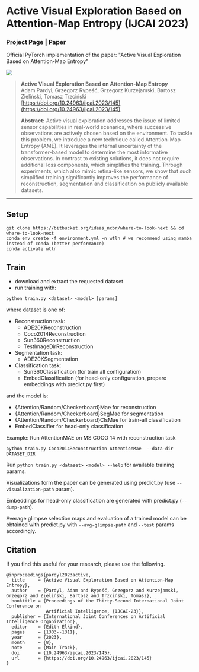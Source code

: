 # Active Visual Exploration Based on Attention-Map Entropy (IJCAI 2023)
### [Project Page](https://io.pardyl.com/AME/) | [Paper](https://doi.org/10.24963/ijcai.2023/145)
Official PyTorch implementation of the paper: "Active Visual Exploration Based on Attention-Map Entropy"

![](https://io.pardyl.com/AME/static/images/architecture.png)



> **Active Visual Exploration Based on Attention-Map Entropy**<br>
> Adam Pardyl, Grzegorz Rypeść, Grzegorz Kurzejamski, Bartosz Zieliński, Tomasz Trzciński<br>
> [https://doi.org/10.24963/ijcai.2023/145](https://doi.org/10.24963/ijcai.2023/145) <br>
>
>**Abstract:** Active visual exploration addresses the issue of limited sensor capabilities in real-world scenarios, where successive observations are actively chosen based on the environment. To tackle this problem, we introduce a new technique called Attention-Map Entropy (AME). It leverages the internal uncertainty of the transformer-based model to determine the most informative observations. In contrast to existing solutions, it does not require additional loss components, which simplifies the training. Through experiments, which also mimic retina-like sensors, we show that such simplified training significantly improves the performance of reconstruction, segmentation and classification on publicly available datasets.
___

## Setup
```shell
git clone https://bitbucket.org/ideas_ncbr/where-to-look-next && cd where-to-look-next 
conda env create -f environment.yml -n wtln # we recommend using mamba instead of conda (better performance)
conda activate wtln
```
## Train
* download and extract the requested dataset
* run training with:
```shell
python train.py <dataset> <model> [params]
```
where dataset is one of:
* Reconstruction task:
  * ADE20KReconstruction
  * Coco2014Reconstruction
  * Sun360Reconstruction
  * TestImageDirReconstruction
* Segmentation task:
  * ADE20KSegmentation
* Classification task:
  * Sun360Classification (for train all configuration)
  * EmbedClassification (for head-only configuration, prepare embeddings with predict.py first)

and the model is:
* {Attention/Random/Checkerboard}Mae for reconstruction
* {Attention/Random/Checkerboard}SegMae for segmentation
* {Attention/Random/Checkerboard}ClsMae for train-all classification
* EmbedClassifier for head-only classification

Example:
Run AttentionMAE on MS COCO 14 with reconstruction task
```shell
python train.py Coco2014Reconstruction AttentionMae  --data-dir DATASET_DIR
```

Run `python train.py <dataset> <model> --help` for available training params.

Visualizations form the paper can be generated using predict.py (use `--visualization-path` param).

Embeddings for head-only classification are generated with predict.py (`--dump-path`).

Average glimpse selection maps and evaluation of a trained model can be obtained with predict.py
with `--avg-glimpse-path` and `--test` params accordingly.

## Citation
If you find this useful for your research, please use the following.

```
@inproceedings{pardyl2023active,
  title     = {Active Visual Exploration Based on Attention-Map Entropy},
  author    = {Pardyl, Adam and Rypeść, Grzegorz and Kurzejamski, Grzegorz and Zieliński, Bartosz and Trzciński, Tomasz},
  booktitle = {Proceedings of the Thirty-Second International Joint Conference on
               Artificial Intelligence, {IJCAI-23}},
  publisher = {International Joint Conferences on Artificial Intelligence Organization},
  editor    = {Edith Elkind},
  pages     = {1303--1311},
  year      = {2023},
  month     = {8},
  note      = {Main Track},
  doi       = {10.24963/ijcai.2023/145},
  url       = {https://doi.org/10.24963/ijcai.2023/145}
}
```
